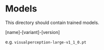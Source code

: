 # Models

This directory should contain trained models.

[name]-[variant]-[version]

e.g. `visualperception-large-v1_1_0.pt`
